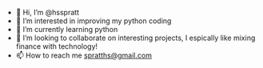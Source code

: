 - 👋 Hi, I’m @hsspratt
- 👀 I’m interested in improving my python coding
- 🌱 I’m currently learning python
- 💞️ I’m looking to collaborate on interesting projects, I espically like mixing finance with technology!
- 📫 How to reach me spratths@gmail.com

<!---
hsspratt/hsspratt is a ✨ special ✨ repository because its `README.md` (this file) appears on your GitHub profile.
You can click the Preview link to take a look at your changes.
--->
